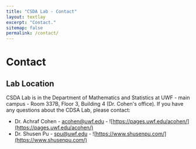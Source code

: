 ```yaml
---
title: "CSDA Lab - Contact"
layout: textlay
excerpt: "Contact."
sitemap: false
permalink: /contact/
---
```


# Contact

## Lab Location

CSDA Lab is in the Department of Mathematics and Statistics at UWF - main campus - Room 337B, Floor 3, Building 4 (Dr. Cohen's office).
If you have any questions about the CDSA Lab, please contact:

- Dr. Achraf Cohen - acohen@uwf.edu - ![https://pages.uwf.edu/acohen/](https://pages.uwf.edu/acohen/)
- Dr. Shusen Pu - spu@uwf.edu - ![https://www.shusenpu.com/](https://www.shusenpu.com/)


<!--<img src="{{ site.url }}{{ site.baseurl }}/images/contactpic/map.png" style="width: 600px">-->
